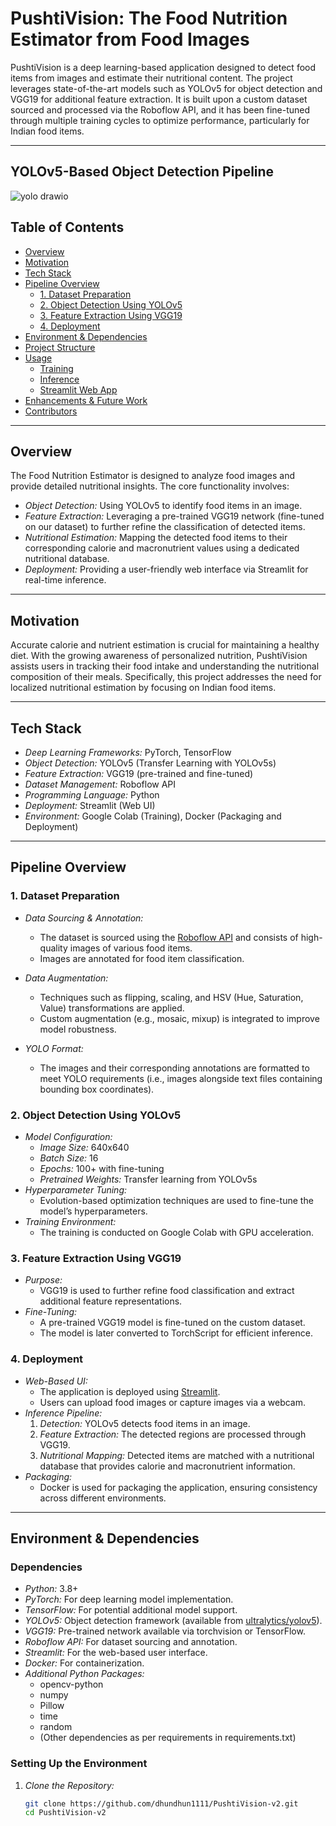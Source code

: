 # PushtiVision: The Food Nutrition Estimator from Food Images

PushtiVision is a deep learning-based application designed to detect food items from images and estimate their nutritional content. The project leverages state-of-the-art models such as YOLOv5 for object detection and VGG19 for additional feature extraction. It is built upon a custom dataset sourced and processed via the Roboflow API, and it has been fine-tuned through multiple training cycles to optimize performance, particularly for Indian food items.

---
## YOLOv5-Based Object Detection Pipeline
![yolo drawio](https://github.com/user-attachments/assets/8b84e70e-d798-42d1-9c26-b7de110260ff)



## Table of Contents

- [Overview](#overview)
- [Motivation](#motivation)
- [Tech Stack](#tech-stack)
- [Pipeline Overview](#pipeline-overview)
  - [1. Dataset Preparation](#1-dataset-preparation)
  - [2. Object Detection Using YOLOv5](#2-object-detection-using-yolov5)
  - [3. Feature Extraction Using VGG19](#3-feature-extraction-using-vgg19)
  - [4. Deployment](#4-deployment)
- [Environment & Dependencies](#environment--dependencies)
- [Project Structure](#project-structure)
- [Usage](#usage)
  - [Training](#training)
  - [Inference](#inference)
  - [Streamlit Web App](#streamlit-web-app)
- [Enhancements & Future Work](#enhancements--future-work)
- [Contributors](#contributors)

---

## Overview

The Food Nutrition Estimator is designed to analyze food images and provide detailed nutritional insights. The core functionality involves:

- *Object Detection:* Using YOLOv5 to identify food items in an image.
- *Feature Extraction:* Leveraging a pre-trained VGG19 network (fine-tuned on our dataset) to further refine the classification of detected items.
- *Nutritional Estimation:* Mapping the detected food items to their corresponding calorie and macronutrient values using a dedicated nutritional database.
- *Deployment:* Providing a user-friendly web interface via Streamlit for real-time inference.

---

## Motivation

Accurate calorie and nutrient estimation is crucial for maintaining a healthy diet. With the growing awareness of personalized nutrition, PushtiVision assists users in tracking their food intake and understanding the nutritional composition of their meals. Specifically, this project addresses the need for localized nutritional estimation by focusing on Indian food items.

---

## Tech Stack

- *Deep Learning Frameworks:* PyTorch, TensorFlow
- *Object Detection:* YOLOv5 (Transfer Learning with YOLOv5s)
- *Feature Extraction:* VGG19 (pre-trained and fine-tuned)
- *Dataset Management:* Roboflow API
- *Programming Language:* Python
- *Deployment:* Streamlit (Web UI)
- *Environment:* Google Colab (Training), Docker (Packaging and Deployment)

---

## Pipeline Overview

### 1. Dataset Preparation

- *Data Sourcing & Annotation:*  
  - The dataset is sourced using the [Roboflow API](https://roboflow.com/) and consists of high-quality images of various food items.
  - Images are annotated for food item classification.
  
- *Data Augmentation:*  
  - Techniques such as flipping, scaling, and HSV (Hue, Saturation, Value) transformations are applied.
  - Custom augmentation (e.g., mosaic, mixup) is integrated to improve model robustness.

- *YOLO Format:*  
  - The images and their corresponding annotations are formatted to meet YOLO requirements (i.e., images alongside text files containing bounding box coordinates).

### 2. Object Detection Using YOLOv5

- *Model Configuration:*  
  - *Image Size:* 640x640
  - *Batch Size:* 16
  - *Epochs:* 100+ with fine-tuning
  - *Pretrained Weights:* Transfer learning from YOLOv5s
- *Hyperparameter Tuning:*  
  - Evolution-based optimization techniques are used to fine-tune the model’s hyperparameters.
- *Training Environment:*  
  - The training is conducted on Google Colab with GPU acceleration.

### 3. Feature Extraction Using VGG19

- *Purpose:*  
  - VGG19 is used to further refine food classification and extract additional feature representations.
- *Fine-Tuning:*  
  - A pre-trained VGG19 model is fine-tuned on the custom dataset.
  - The model is later converted to TorchScript for efficient inference.

### 4. Deployment

- *Web-Based UI:*  
  - The application is deployed using [Streamlit](https://streamlit.io/).
  - Users can upload food images or capture images via a webcam.
- *Inference Pipeline:*  
  1. *Detection:* YOLOv5 detects food items in an image.
  2. *Feature Extraction:* The detected regions are processed through VGG19.
  3. *Nutritional Mapping:* Detected items are matched with a nutritional database that provides calorie and macronutrient information.
- *Packaging:*  
  - Docker is used for packaging the application, ensuring consistency across different environments.

---

## Environment & Dependencies

### Dependencies

- *Python:* 3.8+
- *PyTorch:* For deep learning model implementation.
- *TensorFlow:* For potential additional model support.
- *YOLOv5:* Object detection framework (available from [ultralytics/yolov5](https://github.com/ultralytics/yolov5)).
- *VGG19:* Pre-trained network available via torchvision or TensorFlow.
- *Roboflow API:* For dataset sourcing and annotation.
- *Streamlit:* For the web-based user interface.
- *Docker:* For containerization.
- *Additional Python Packages:*
  - opencv-python
  - numpy
  - Pillow
  - time
  - random
  - (Other dependencies as per requirements in requirements.txt)

### Setting Up the Environment

1. *Clone the Repository:*

   ```bash
   git clone https://github.com/dhundhun1111/PushtiVision-v2.git
   cd PushtiVision-v2
